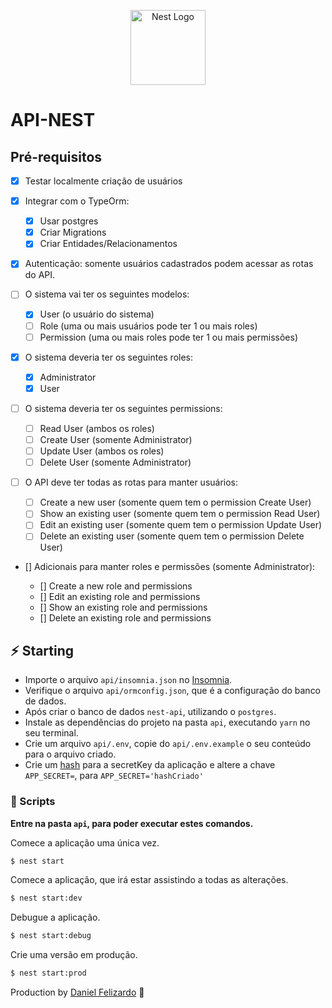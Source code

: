 <p align="center">
<a href="http://nestjs.com/" target="blank"><img src="https://nestjs.com/img/logo-small.svg" width="120" alt="Nest Logo" /></a>
<p>

# API-NEST

## Pré-requisitos

- [x] Testar localmente criação de usuários
- [x] Integrar com o TypeOrm:

  - [x] Usar postgres
  - [x] Criar Migrations
  - [x] Criar Entidades/Relacionamentos

- [x] Autenticação: somente usuários cadastrados podem acessar as rotas do API.

- [ ] O sistema vai ter os seguintes modelos:

  - [x] User (o usuário do sistema)
  - [ ] Role (uma ou mais usuários pode ter 1 ou mais roles)
  - [ ] Permission (uma ou mais roles pode ter 1 ou mais permissões)

- [x] O sistema deveria ter os seguintes roles:

  - [x] Administrator
  - [x] User

- [ ] O sistema deveria ter os seguintes permissions:

  - [ ] Read User (ambos os roles)
  - [ ] Create User (somente Administrator)
  - [ ] Update User (ambos os roles)
  - [ ] Delete User (somente Administrator)

- [ ] O API deve ter todas as rotas para manter usuários:

  - [ ] Create a new user (somente quem tem o permission Create User)
  - [ ] Show an existing user (somente quem tem o permission Read User)
  - [ ] Edit an existing user (somente quem tem o permission Update User)
  - [ ] Delete an existing user (somente quem tem o permission Delete User)

- [] Adicionais para manter roles e permissões (somente Administrator):

  - [] Create a new role and permissions
  - [] Edit an existing role and permissions
  - [] Show an existing role and permissions
  - [] Delete an existing role and permissions

## :zap: Starting

- Importe o arquivo `api/insomnia.json` no [Insomnia](https://insomnia.rest/).
- Verifique o arquivo `api/ormconfig.json`, que é a configuração do banco de dados.
- Após criar o banco de dados `nest-api`, utilizando o `postgres`.
- Instale as dependências do projeto na pasta `api`, executando `yarn` no seu terminal.
- Crie um arquivo `api/.env`, copie do `api/.env.example` o seu conteúdo para o arquivo criado.
- Crie um [hash](http://www.md5.cz/) para a secretKey da aplicação e altere a chave `APP_SECRET=`, para `APP_SECRET='hashCriado'`

### :crossed_flags: Scripts

**Entre na pasta `api`, para poder executar estes comandos.**

Comece a aplicação uma única vez.

```sh
$ nest start
```

Comece a aplicação, que irá estar assistindo a todas as alterações.

```sh
$ nest start:dev
```

Debugue a aplicação.

```sh
$ nest start:debug
```

Crie uma versão em produção.

```sh
$ nest start:prod
```

Production by [Daniel Felizardo](https://github.com/danieldfc) 🚀
